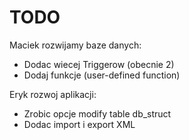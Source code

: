 # TODO 

Maciek
rozwijamy baze danych:
* Dodac wiecej Triggerow (obecnie 2)
* Dodaj funkcje (user-defined function)

Eryk
rozwoj aplikacji:
* Zrobic opcje modify table db_struct
* Dodac import i export XML
  
